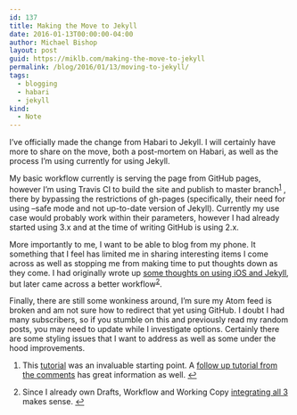 ```yaml
---
id: 137
title: Making the Move to Jekyll
date: 2016-01-13T00:00:00-04:00
author: Michael Bishop
layout: post
guid: https://miklb.com/making-the-move-to-jekyll
permalink: /blog/2016/01/13/moving-to-jekyll/
tags:
  - blogging
  - habari
  - jekyll
kind:
  - Note
---
```

<p>I’ve officially made the change from Habari to Jekyll. I will certainly have more to share on the move, both a post-mortem on Habari, as well as the process I’m using currently for using Jekyll.</p>

<p>My basic workflow currently is serving the page from GitHub pages, however I’m using Travis CI to build the site and  publish to master branch<sup id="fnref:1"><a href="#fn:1" class="footnote">1</a></sup> , there by bypassing the restrictions of gh-pages (specifically, their need for using –safe mode and not up-to-date version of Jekyll). Currently my use case would probably work within their parameters, however I had already started using 3.x and at the time of writing GitHub is using 2.x.</p>

<p>More importantly to me, I want to be able to blog from my phone. It something that I feel has limited me in sharing interesting items I come across as well as stopping me from making time to put thoughts down as they come. I had originally wrote up <a href="http://miklb.com/first-thoughts-holy-grail-of-blogging-from-ios-with-jekyll">some thoughts on using iOS and Jekyll</a>, but later came across a better workflow<sup id="fnref:2"><a href="#fn:2" class="footnote">2</a></sup>.</p>

<p>Finally, there are still some wonkiness around, I’m sure my Atom feed is broken and am not sure how to redirect that yet using GitHub. I doubt I had many subscribers, so if you stumble on this and previously read my random posts, you may need to update while I investigate options. Certainly there are some styling issues that I want to address as well as some under the hood improvements.</p>

<div class="footnotes">
  <ol>
    <li id="fn:1">
      <p>This <a href="http://eshepelyuk.github.io/2014/10/28/automate-github-pages-travisci.html">tutorial</a> was an invaluable starting point. A <a href="http://mlota.github.io/2015/11/23/automating-deployment-github-pages-jekyll-travis.html">follow up tutorial from the comments</a> has great information as well. <a href="#fnref:1" class="reversefootnote">↩</a></p>
    </li>
    <li id="fn:2">
      <p>Since I already own Drafts, Workflow and Working Copy <a href="http://www.matteocappadonna.org/Posting-with-Drafts,-Working-Copy-and-Workflow">integrating all 3</a> makes sense. <a href="#fnref:2" class="reversefootnote">↩</a></p>
    </li>
  </ol>
</div>